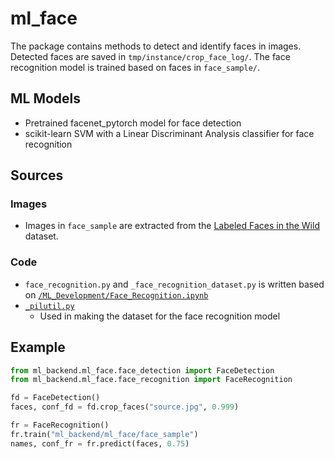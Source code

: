 # ml_face

The package contains methods to detect and identify faces in images.
Detected faces are saved in `tmp/instance/crop_face_log/`. The face recognition
model is trained based on faces in `face_sample/`.

## ML Models

- Pretrained facenet_pytorch model for face detection
- scikit-learn SVM with a Linear Discriminant Analysis classifier for face recognition

## Sources

### Images

- Images in `face_sample` are extracted from the [Labeled Faces in the Wild](https://scikit-learn.org/stable/modules/generated/sklearn.datasets.fetch_lfw_people.html) dataset.

### Code

- `face_recognition.py` and `_face_recognition_dataset.py` is written based on [`/ML_Development/Face_Recognition.ipynb`](/ML_Development/Face_Recognition.ipynb)
- [`_pilutil.py`](https://github.com/scikit-learn/scikit-learn/blob/95119c13a/sklearn/datasets/_lfw.py)
  - Used in making the dataset for the face recognition model

## Example

```python
from ml_backend.ml_face.face_detection import FaceDetection
from ml_backend.ml_face.face_recognition import FaceRecognition

fd = FaceDetection()
faces, conf_fd = fd.crop_faces("source.jpg", 0.999)

fr = FaceRecognition()
fr.train("ml_backend/ml_face/face_sample")
names, conf_fr = fr.predict(faces, 0.75)
```
